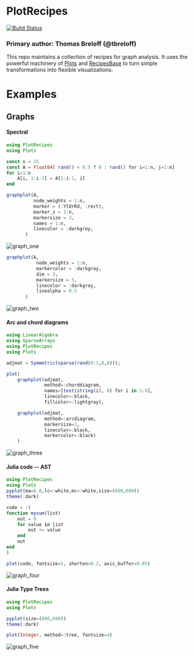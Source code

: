 # PlotRecipes

[![Build Status](https://travis-ci.org/JuliaPlots/PlotRecipes.jl.svg?branch=master)](https://travis-ci.org/JuliaPlots/PlotRecipes.jl)

### Primary author: Thomas Breloff (@tbreloff)

This repo maintains a collection of recipes for graph analysis. It uses the powerful machinery of [Plots](https://github.com/tbreloff/Plots.jl) and [RecipesBase](https://github.com/JuliaPlots/RecipesBase.jl) to turn simple transformations into flexible visualizations.

# Examples

## Graphs

#### Spectral

```julia
using PlotRecipes
using Plots

const n = 15
const A = Float64[ rand() < 0.5 ? 0 : rand() for i=1:n, j=1:n]
for i=1:n
    A[i, 1:i-1] = A[1:i-1, i]
end

graphplot(A,
          node_weights = 1:n,
          marker = (:YlOrRd, :rect),
          marker_z = 1:n,
          markersize = 3,
          names = 1:n,
          linecolor = :darkgrey,
       )

```

![graph_one](https://user-images.githubusercontent.com/2822757/49309894-072adf00-f4dd-11e8-8e4f-0d6c4d3de77c.png)

```julia
graphplot(A,
           node_weights = 1:n,
           markercolor = :darkgray,
           dim = 3,
           markersize = 5,
           linecolor = :darkgrey,
           linealpha = 0.5
       )

```

![graph_two](https://user-images.githubusercontent.com/2822757/49309891-02fec180-f4dd-11e8-999a-9a4d68e9e0a9.png)

#### Arc and chord diagrams

```julia
using LinearAlgebra
using SparseArrays
using PlotRecipes
using Plots

adjmat = Symmetric(sparse(rand(0:1,8,8)));

plot(
    graphplot(adjmat,
              method=:chorddiagram,
              names=[text(string(i), 8) for i in 1:8],
              linecolor=:black,
              fillcolor=:lightgray),

    graphplot(adjmat,
              method=:arcdiagram,
              markersize=3,
              linecolor=:black,
              markercolor=:black)
    )

```
![graph_three](https://user-images.githubusercontent.com/2822757/49309879-f9755980-f4dc-11e8-99c6-545f0e44f118.png)

#### Julia code -- AST

```julia
using PlotRecipes
using Plots
pyplot(ma=0.8,lc=:white,mc=:white,size=(600,600))
theme(:dark)

code = :(
function mysum(list)
    out = 0
    for value in list
        out += value
    end
    out
end
)

plot(code, fontsize=5, shorten=0.2, axis_buffer=0.05)

```

![graph_four](https://user-images.githubusercontent.com/2822757/49309864-eb273d80-f4dc-11e8-9254-8cc641852c0b.png)

#### Julia Type Trees

```julia
using PlotRecipes
using Plots

pyplot(size=(800,600))
theme(:dark)

plot(Integer, method=:tree, fontsize=4)

```
![graph_five](https://user-images.githubusercontent.com/2822757/49309857-e3679900-f4dc-11e8-8b57-f878a6d9cb5e.png)
